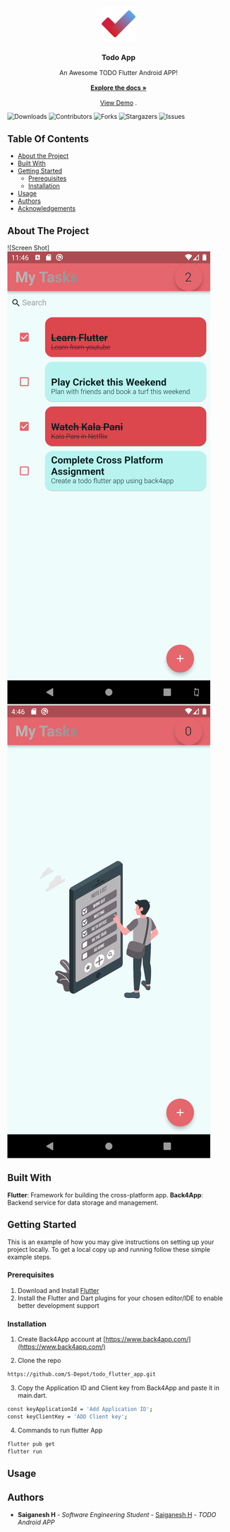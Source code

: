 <br/>
<p align="center">
  <a href="https://github.com/S-Depot/todo_flutter_app">
    <img src="https://github.com/S-Depot/todo_flutter_app/blob/main/images/icon.png" alt="Logo" width="80" height="80">
  </a>

  <h3 align="center">Todo App</h3>

  <p align="center">
    An Awesome TODO Flutter Android APP!
    <br/>
    <br/>
    <a href="https://github.com/S-Depot/todo_flutter_app"><strong>Explore the docs »</strong></a>
    <br/>
    <br/>
    <a href="https://github.com/S-Depot/todo_flutter_app">View Demo</a>
    .
  </p>

  ![Downloads](https://img.shields.io/github/downloads/S-Depot/todo_flutter_app/total) ![Contributors](https://img.shields.io/github/contributors/S-Depot/todo_flutter_app?color=dark-green) ![Forks](https://img.shields.io/github/forks/S-Depot/todo_flutter_app?style=social) ![Stargazers](https://img.shields.io/github/stars/S-Depot/todo_flutter_app?style=social) ![Issues](https://img.shields.io/github/issues/S-Depot/todo_flutter_app) 
</p>



## Table Of Contents

* [About the Project](#about-the-project)
* [Built With](#built-with)
* [Getting Started](#getting-started)
  * [Prerequisites](#prerequisites)
  * [Installation](#installation)
* [Usage](#usage)
* [Authors](#authors)
* [Acknowledgements](#acknowledgements)

## About The Project

![Screen Shot]
<img src=https://github.com/S-Depot/todo_flutter_app/blob/main/images/git/AppWithTasks.png>
<img src=https://github.com/S-Depot/todo_flutter_app/blob/main/images/git/AppWithoutTask.png>

## Built With

<b>Flutter</b>: Framework for building the cross-platform app.
<b>Back4App</b>: Backend service for data storage and management.

## Getting Started

This is an example of how you may give instructions on setting up your project locally.
To get a local copy up and running follow these simple example steps.

### Prerequisites

1. Download and Install [Flutter](https://docs.flutter.dev/get-started/install) 
2. Install the Flutter and Dart plugins for your chosen editor/IDE to enable better development support 


### Installation

1. Create Back4App account at [https://www.back4app.com/](https://www.back4app.com/)

2. Clone the repo

```sh
https://github.com/S-Depot/todo_flutter_app.git
```

3. Copy the Application ID and Client key from Back4App and paste it in main.dart.
```sh
const keyApplicationId = 'Add Application ID';
const keyClientKey = 'ADD Client key';
```
4. Commands to run flutter App

```sh
flutter pub get
flutter run
```

## Usage



## Authors

* **Saiganesh H** - *Software Engineering Student* - [Saiganesh H](https://github.com/S-Depot/) - *TODO Android APP*

